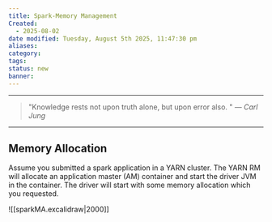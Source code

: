```yaml
---
title: Spark-Memory Management
Created:
  - 2025-08-02
date modified: Tuesday, August 5th 2025, 11:47:30 pm
aliases: 
category: 
tags: 
status: new
banner:
---
```

---
> "Knowledge rests not upon truth alone, but upon error also.
>"
> <cite>— Carl Jung</cite>

---

## Memory Allocation

Assume you submitted a spark application in a YARN cluster. The YARN RM will allocate an application master (AM) container and start the driver JVM in the container. The driver will start with some memory allocation which you requested.



![[sparkMA.excalidraw|2000]]